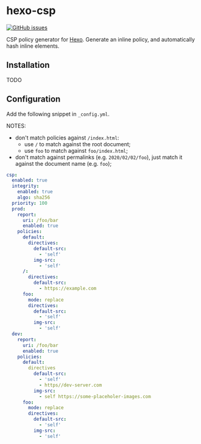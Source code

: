 # hexo-csp

[![GitHub issues](https://img.shields.io/github/issues/xbc5/hexo-csp.svg)](https://github.com/xbc5/hexo-csp/issues)

CSP policy generator for [Hexo](https://hexo.io/). Generate an inline policy, and automatically hash inline elements.

## Installation
TODO

## Configuration
Add the following snippet in `_config.yml`.

NOTES:
- don't match policies against `/index.html`:
  - use `/` to match against the root document;
  - use `foo` to match against `foo/index.html`;
- don't match against permalinks (e.g. `2020/02/02/foo`), just match it against the document name (e.g. `foo`);

```yaml
csp:
  enabled: true
  integrity:
    enabled: true
    algo: sha256
  priority: 100
  prod:
    report:
      uri: /foo/bar
      enabled: true
    policies:
      default:
        directives:
          default-src:
            - 'self'
          img-src:
            - 'self'
      /:
        directives:
          default-src:
            - https://example.com
      foo:
        mode: replace
        directives:
          default-src:
            - 'self'
          img-src:
            - 'self'
  dev:
    report:
      uri: /foo/bar
      enabled: true
    policies:
      default:
        directives
          default-src:
            - 'self' 
            - https//dev-server.com
          img-src: 
            - self https://some-placeholer-images.com
      foo:
        mode: replace
        directives:
          default-src:
            - 'self'
          img-src:
            - 'self'
```
